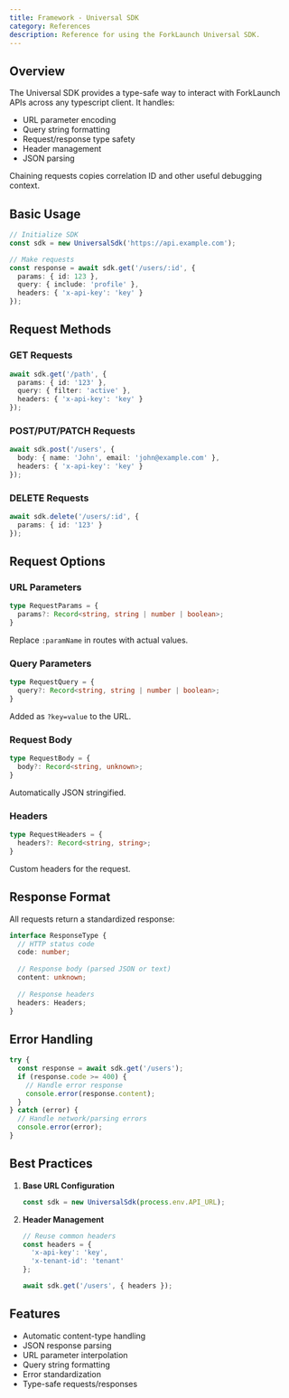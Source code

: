 ```yaml
---
title: Framework - Universal SDK
category: References
description: Reference for using the ForkLaunch Universal SDK.
---
```


## Overview

The Universal SDK provides a type-safe way to interact with ForkLaunch APIs across any typescript client. It handles:
- URL parameter encoding
- Query string formatting
- Request/response type safety
- Header management
- JSON parsing

Chaining requests copies correlation ID and other useful debugging context.

## Basic Usage

```typescript
// Initialize SDK
const sdk = new UniversalSdk('https://api.example.com');

// Make requests
const response = await sdk.get('/users/:id', {
  params: { id: 123 },
  query: { include: 'profile' },
  headers: { 'x-api-key': 'key' }
});
```

## Request Methods

### GET Requests
```typescript
await sdk.get('/path', {
  params: { id: '123' },
  query: { filter: 'active' },
  headers: { 'x-api-key': 'key' }
});
```

### POST/PUT/PATCH Requests
```typescript
await sdk.post('/users', {
  body: { name: 'John', email: 'john@example.com' },
  headers: { 'x-api-key': 'key' }
});
```

### DELETE Requests
```typescript
await sdk.delete('/users/:id', {
  params: { id: '123' }
});
```

## Request Options

### URL Parameters
```typescript
type RequestParams = {
  params?: Record<string, string | number | boolean>;
}
```
Replace `:paramName` in routes with actual values.

### Query Parameters
```typescript
type RequestQuery = {
  query?: Record<string, string | number | boolean>;
}
```
Added as `?key=value` to the URL.

### Request Body
```typescript
type RequestBody = {
  body?: Record<string, unknown>;
}
```
Automatically JSON stringified.

### Headers
```typescript
type RequestHeaders = {
  headers?: Record<string, string>;
}
```
Custom headers for the request.

## Response Format

All requests return a standardized response:
```typescript
interface ResponseType {
  // HTTP status code
  code: number;
  
  // Response body (parsed JSON or text)
  content: unknown;
  
  // Response headers
  headers: Headers;
}
```

## Error Handling

```typescript
try {
  const response = await sdk.get('/users');
  if (response.code >= 400) {
    // Handle error response
    console.error(response.content);
  }
} catch (error) {
  // Handle network/parsing errors
  console.error(error);
}
```

## Best Practices
1. **Base URL Configuration**
   ```typescript
   const sdk = new UniversalSdk(process.env.API_URL);
   ```

2. **Header Management**
   ```typescript
   // Reuse common headers
   const headers = {
     'x-api-key': 'key',
     'x-tenant-id': 'tenant'
   };
   
   await sdk.get('/users', { headers });
   ```

## Features

- Automatic content-type handling
- JSON response parsing
- URL parameter interpolation
- Query string formatting
- Error standardization
- Type-safe requests/responses

